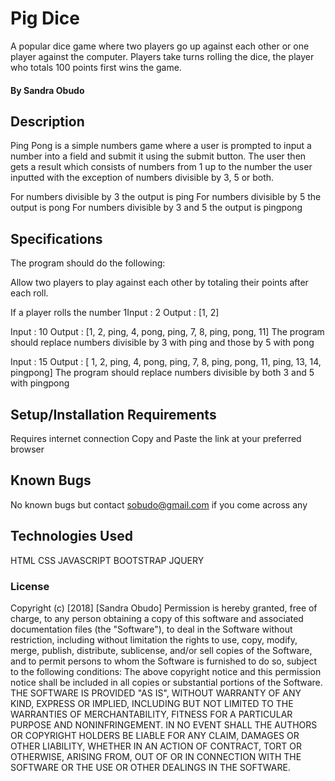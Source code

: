 # Pig Dice
A popular dice game where two players go up against each other or one player against the computer. Players take turns rolling the dice, the player who totals 100 points first wins the game.

#### By Sandra Obudo

## Description
Ping Pong is a simple numbers game where a user is prompted to input a number into a field and submit it using the submit button. The user then gets a result which consists of numbers from 1 up to the number the user inputted with the exception of numbers divisible by 3, 5 or both.

For numbers divisible by 3 the output is ping
For numbers divisible by 5 the output is pong
For numbers divisible by 3 and 5 the output is pingpong

## Specifications
The program should do the following:

Allow two players to play against each other by totaling their points after each roll.

If a player rolls the number 1Input : 2
Output : [1, 2]

Input : 10
Output : [1, 2, ping, 4, pong, ping, 7, 8, ping, pong, 11]
The program should replace numbers divisible by 3 with ping and those by 5 with pong

Input : 15
Output : [ 1, 2, ping, 4, pong, ping, 7, 8, ping, pong, 11, ping, 13, 14, pingpong]
The program should replace numbers divisible by both 3 and 5 with pingpong


## Setup/Installation Requirements
Requires internet connection
Copy and Paste the link at your preferred browser

## Known Bugs
No known bugs but contact sobudo@gmail.com if you come across any

## Technologies Used
HTML
CSS
JAVASCRIPT
BOOTSTRAP
JQUERY

### License
Copyright (c) [2018] [Sandra Obudo]
Permission is hereby granted, free of charge, to any person obtaining a copy of this software and associated documentation files (the "Software"), to deal in the Software without restriction, including without limitation the rights
to use, copy, modify, merge, publish, distribute, sublicense, and/or sell copies of the Software, and to permit persons to whom the Software is furnished to do so, subject to the following conditions:
The above copyright notice and this permission notice shall be included in all copies or substantial portions of the Software.
THE SOFTWARE IS PROVIDED "AS IS", WITHOUT WARRANTY OF ANY KIND, EXPRESS OR IMPLIED, INCLUDING BUT NOT LIMITED TO THE WARRANTIES OF MERCHANTABILITY, FITNESS FOR A PARTICULAR PURPOSE AND NONINFRINGEMENT. IN NO EVENT SHALL THE AUTHORS OR COPYRIGHT HOLDERS BE LIABLE FOR ANY CLAIM, DAMAGES OR OTHER LIABILITY, WHETHER IN AN ACTION OF CONTRACT, TORT OR OTHERWISE, ARISING FROM, OUT OF OR IN CONNECTION WITH THE SOFTWARE OR THE USE OR OTHER DEALINGS IN THE SOFTWARE.
